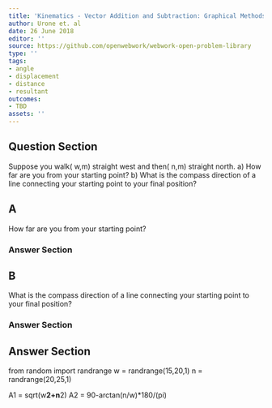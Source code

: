 ```yaml
---
title: 'Kinematics - Vector Addition and Subtraction: Graphical Methods'
author: Urone et. al
date: 26 June 2018
editor: ''
source: https://github.com/openwebwork/webwork-open-problem-library
type: ''
tags:
- angle
- displacement
- distance
- resultant
outcomes:
- TBD
assets: ''
---
```


## Question Section 

Suppose you walk( w,m) straight west and then( n,m) straight north. 
a) How far are you from your starting point?
b) What is the compass direction of a line  connecting your starting point to your final position?
## A
How far are you from your starting point?
### Answer Section
## B
What is the compass direction of a line  connecting your starting point to your final position?
### Answer Section


## Answer Section

from random import randrange
w = randrange(15,20,1)
n = randrange(20,25,1)

A1 = sqrt(w**2+n**2)
A2 = 90-arctan(n/w)*180/(pi)